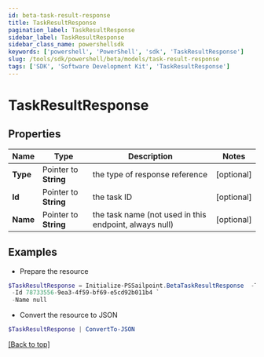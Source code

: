 ```yaml
---
id: beta-task-result-response
title: TaskResultResponse
pagination_label: TaskResultResponse
sidebar_label: TaskResultResponse
sidebar_class_name: powershellsdk
keywords: ['powershell', 'PowerShell', 'sdk', 'TaskResultResponse'] 
slug: /tools/sdk/powershell/beta/models/task-result-response
tags: ['SDK', 'Software Development Kit', 'TaskResultResponse']
---
```



# TaskResultResponse

## Properties

Name | Type | Description | Notes
------------ | ------------- | ------------- | -------------
**Type** |  Pointer to **String** | the type of response reference | [optional] 
**Id** |  Pointer to **String** | the task ID | [optional] 
**Name** |  Pointer to **String** | the task name (not used in this endpoint, always null) | [optional] 

## Examples

- Prepare the resource
```powershell
$TaskResultResponse = Initialize-PSSailpoint.BetaTaskResultResponse  -Type TASK_RESULT `
 -Id 78733556-9ea3-4f59-bf69-e5cd92b011b4 `
 -Name null
```

- Convert the resource to JSON
```powershell
$TaskResultResponse | ConvertTo-JSON
```


[[Back to top]](#) 

